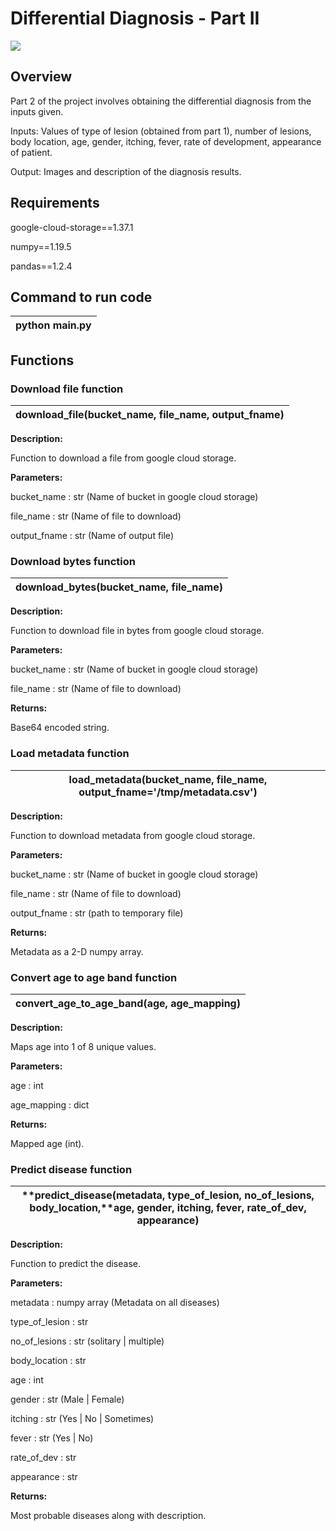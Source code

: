 # Differential Diagnosis - Part II

![](RackMultipart20210429-4-104f8oe_html_237499165a11f2b9.gif)

## Overview

Part 2 of the project involves obtaining the differential diagnosis from the inputs given.

Inputs: Values of type of lesion (obtained from part 1), number of lesions, body location, age, gender, itching, fever, rate of development, appearance of patient.

Output: Images and description of the diagnosis results.

## Requirements

google-cloud-storage==1.37.1

numpy==1.19.5

pandas==1.2.4

## Command to run code

| python main.py |
| --- |

## Functions

### **Download file function**

| **download\_file(bucket\_name, file\_name, output\_fname)** |
| --- |

**Description:**

Function to download a file from google cloud storage.

**Parameters:**

bucket\_name : str (Name of bucket in google cloud storage)

file\_name : str (Name of file to download)

output\_fname : str (Name of output file)

### **Download bytes function**

| **download\_bytes(bucket\_name, file\_name)** |
| --- |

**Description:**

Function to download file in bytes from google cloud storage.

**Parameters:**

bucket\_name : str (Name of bucket in google cloud storage)

file\_name : str (Name of file to download)

**Returns:**

Base64 encoded string.

### **Load metadata function**

| **load\_metadata(bucket\_name, file\_name, output\_fname=****&#39;/tmp/metadata.csv&#39;****)** |
| --- |

**Description:**

Function to download metadata from google cloud storage.

**Parameters:**

bucket\_name : str (Name of bucket in google cloud storage)

file\_name : str (Name of file to download)

output\_fname : str (path to temporary file)

**Returns:**

Metadata as a 2-D numpy array.

### **Convert age to age band function**

| **convert\_age\_to\_age\_band(age, age\_mapping)** |
| --- |

**Description:**

Maps age into 1 of 8 unique values.

**Parameters:**

age : int

age\_mapping : dict

**Returns:**

Mapped age (int).

### **Predict disease function**

| **predict\_disease(metadata, type\_of\_lesion, no\_of\_lesions, body\_location,****age, gender, itching, fever, rate\_of\_dev, appearance)** |
| --- |

**Description:**

Function to predict the disease.

**Parameters:**

metadata : numpy array (Metadata on all diseases)

type\_of\_lesion : str

no\_of\_lesions : str (solitary | multiple)

body\_location : str

age : int

gender : str (Male | Female)

itching : str (Yes | No | Sometimes)

fever : str (Yes | No)

rate\_of\_dev : str

appearance : str

**Returns:**

Most probable diseases along with description.